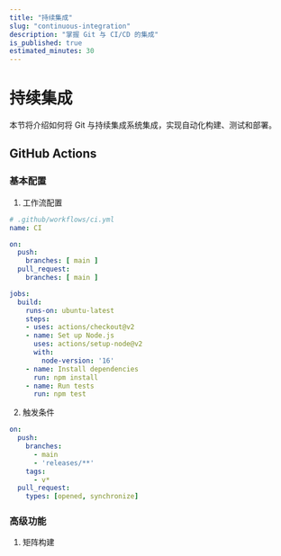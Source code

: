 ```yaml
---
title: "持续集成"
slug: "continuous-integration"
description: "掌握 Git 与 CI/CD 的集成"
is_published: true
estimated_minutes: 30
---
```


# 持续集成

本节将介绍如何将 Git 与持续集成系统集成，实现自动化构建、测试和部署。

## GitHub Actions

### 基本配置

1. 工作流配置
```yaml
# .github/workflows/ci.yml
name: CI

on:
  push:
    branches: [ main ]
  pull_request:
    branches: [ main ]

jobs:
  build:
    runs-on: ubuntu-latest
    steps:
    - uses: actions/checkout@v2
    - name: Set up Node.js
      uses: actions/setup-node@v2
      with:
        node-version: '16'
    - name: Install dependencies
      run: npm install
    - name: Run tests
      run: npm test
```

2. 触发条件
```yaml
on:
  push:
    branches:
      - main
      - 'releases/**'
    tags:
      - v*
  pull_request:
    types: [opened, synchronize]
```

### 高级功能

1. 矩阵构建